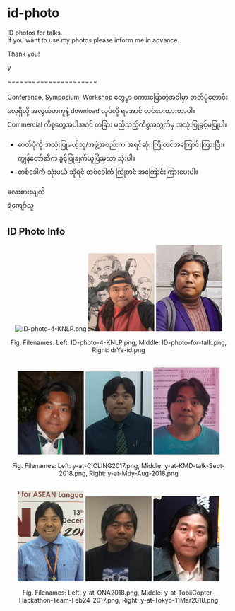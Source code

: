 # id-photo
ID photos for talks.  
If you want to use my photos please inform me in advance.  

Thank you!  

y  


======================

Conference, Symposium, Workshop တွေမှာ စကားပြောတဲ့အခါမှာ ဓာတ်ပုံတောင်းလေ့ရှိလို့ အလွယ်တကူနဲ့ download လုပ်လို့ ရအောင် တင်ပေးထားတာပါ။ Commercial ကိစ္စတွေအပါအဝင် တခြား မည်သည့်ကိစ္စအတွက်မှ အသုံးပြုခွင့်မပြုပါ။  

- ဓာတ်ပုံကို အသုံးပြုမယ့်သူ/အဖွဲ့အစည်းက အရင်ဆုံး ကြိုတင်အကြောင်းကြားပြီး၊ ကျွန်တော်ဆီက ခွင့်ပြုချက်ယူပြီးမှသာ သုံးပါ။  
- တစ်ခေါက် သုံးမယ် ဆိုရင် တစ်ခေါက် ကြိုတင် အကြောင်းကြားပေးပါ။  

လေးစားလျက်  
ရဲကျော်သူ  

## ID Photo Info

<p align="center">
<img src="https://github.com/ye-kyaw-thu/id-photo/blob/main/ID_photos/ID-photo-4-KNLP.png" alt="ID-photo-4-KNLP.png" width="150"/>  
<img src="https://github.com/ye-kyaw-thu/id-photo/blob/main/ID_photos/ID-photo-for-talk.png" alt="ID-photo-for-talk.png" width="150"/>
<img src="https://github.com/ye-kyaw-thu/id-photo/blob/main/ID_photos/drYe-id.png" alt="drYe-id.png" width="150"/>
</p>  
<div align="center">
  Fig. Filenames: Left: ID-photo-4-KNLP.png, Middle: ID-photo-for-talk.png, Right: drYe-id.png
</div> 

<br />

<p align="center">
<img src="https://github.com/ye-kyaw-thu/id-photo/blob/main/ID_photos/y-at-CICLING2017.png" alt="" width="150"/>  
<img src="https://github.com/ye-kyaw-thu/id-photo/blob/main/ID_photos/y-at-KMD-talk-Sept-2018.png" alt="" width="150"/>
<img src="https://github.com/ye-kyaw-thu/id-photo/blob/main/ID_photos/y-at-Mdy-Aug-2018.png" alt="" width="150"/>
</p>  
<div align="center">
  Fig. Filenames: Left: y-at-CICLING2017.png, Middle: y-at-KMD-talk-Sept-2018.png, Right: y-at-Mdy-Aug-2018.png
</div> 

<br />

<p align="center">
<img src="https://github.com/ye-kyaw-thu/id-photo/blob/main/ID_photos/y-at-ONA2018.png", alt="", width="150"/>  
<img src="https://github.com/ye-kyaw-thu/id-photo/blob/main/ID_photos/y-at-TobiiCopter-Hackathon-Team-Feb24-2017.png", alt="", width="150"/>
<img src="https://github.com/ye-kyaw-thu/id-photo/blob/main/ID_photos/y-at-Tokyo-11Mar2018.png" alt="" width="150"/>
</p>  
<div align="center">
  Fig. Filenames: Left: y-at-ONA2018.png, Middle: y-at-TobiiCopter-Hackathon-Team-Feb24-2017.png, Right: y-at-Tokyo-11Mar2018.png
</div> 

<br />

